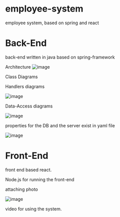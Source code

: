 # employee-system
employee system, based on spring and react


# Back-End

back-end written in java based on spring-framework

Architecture
![image](https://user-images.githubusercontent.com/59146036/216476327-45371af1-0024-4bcc-b26d-8d05cacbd68f.png)


Class Diagrams


Handlers diagrams

![image](https://user-images.githubusercontent.com/59146036/216476386-ae87a0c9-3cbc-4d54-a0f4-020d2a8b6c31.png)



Data-Access diagrams

![image](https://user-images.githubusercontent.com/59146036/216476473-cb54ea4d-a5c3-42f3-8bab-77a33582c49a.png)


properties for the DB and the server exist in yaml file


![image](https://user-images.githubusercontent.com/59146036/216476639-09c51290-fe55-4e39-9c1c-e1073ea7a11e.png)



# Front-End

front end based react.

Node.js for running the front-end



attaching photo

![image](https://user-images.githubusercontent.com/59146036/216476819-710ca947-f118-4cad-b4b9-be528d692873.png)



video for using the system.


